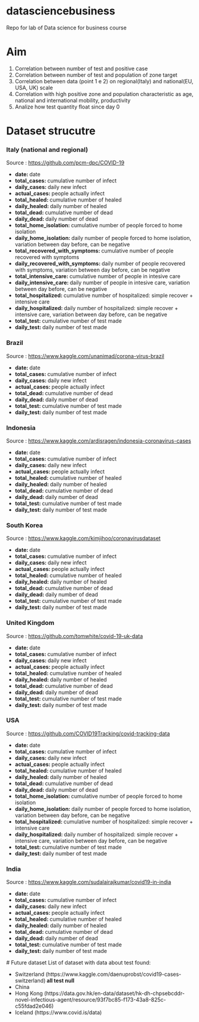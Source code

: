# datasciencebusiness
Repo for lab of Data science for business course

# Aim
<ol>
  <li>Correlation between number of test and positive case</li>
  <li>Correlation between number of test and population of zone target</li>
  <li>Correlation between data (point 1 e 2) on regional(Italy) and national(EU, USA, UK) scale </li>
  <li>Correlation with high positive zone and population characteristic as age, national and international mobility, productivity</li>
  <li>Analize how test quantity float since day 0</li>
</ol>  

# Dataset strucutre

### Italy (national and regional)

Source : https://github.com/pcm-dpc/COVID-19 <br/>
<ul>
<li><b>date: </b>date<br></li>
<li><b>total_cases: </b>cumulative number of infect<br></li>
<li><b>daily_cases: </b>daily new infect<br></li>
<li><b>actual_cases: </b>people actually infect<br></li>
<li><b>total_healed: </b>cumulative number of healed<br></li>
<li><b>daily_healed: </b>daily number of healed<br></li>
<li><b>total_dead: </b>cumulative number of dead<br></li>
<li><b>daily_dead: </b>daily number of dead<br></li>
<li><b>total_home_isolation: </b>cumulative number of people forced to home isolation<br></li>
<li><b>daily_home_isolation: </b>daily number of people forced to home isolation, variation between day before, can be negative<br></li>
<li><b>total_recovered_with_symptoms: </b>cumulative number of people recovered with symptoms<br></li>
<li><b>daily_recovered_with_symptoms: </b>daily number of people recovered with symptoms, variation between day before, can be negative<br></li>
<li><b>total_intensive_care: </b>cumulative number of people in intesive care<br></li>
<li><b>daily_intensive_care: </b>daily number of people in intesive care, variation between day before, can be negative<br></li>
<li><b>total_hospitalized: </b>cumulative number of hospitalized: simple recover + intensive care<br></li>
<li><b>daily_hospitalized: </b>daily number of hospitalized: simple recover + intensive care, variation between day before, can be negative<br></li>
<li><b>total_test: </b>cumulative number of test made<br></li>
<li><b>daily_test: </b>daily number of test made<br></li>
</ul>

### Brazil

Source : https://www.kaggle.com/unanimad/corona-virus-brazil <br/>
<ul>
<li><b>date: </b>date<br></li>
<li><b>total_cases: </b>cumulative number of infect<br></li>
<li><b>daily_cases: </b>daily new infect<br></li>
<li><b>actual_cases: </b>people actually infect<br></li>
<li><b>total_dead: </b>cumulative number of dead<br></li>
<li><b>daily_dead: </b>daily number of dead<br></li>
<li><b>total_test: </b>cumulative number of test made<br></li>
<li><b>daily_test: </b>daily number of test made<br></li>
</ul>

### Indonesia

Source : https://www.kaggle.com/ardisragen/indonesia-coronavirus-cases <br/>
<ul>
<li><b>date: </b>date<br></li>
<li><b>total_cases: </b>cumulative number of infect<br></li>
<li><b>daily_cases: </b>daily new infect<br></li>
<li><b>actual_cases: </b>people actually infect<br></li>
<li><b>total_healed: </b>cumulative number of healed<br></li>
<li><b>daily_healed: </b>daily number of healed<br></li>
<li><b>total_dead: </b>cumulative number of dead<br></li>
<li><b>daily_dead: </b>daily number of dead<br></li>
<li><b>total_test: </b>cumulative number of test made<br></li>
<li><b>daily_test: </b>daily number of test made<br></li>
</ul>

### South Korea

Source : https://www.kaggle.com/kimjihoo/coronavirusdataset <br/>
<ul>
<li><b>date: </b>date<br></li>
<li><b>total_cases: </b>cumulative number of infect<br></li>
<li><b>daily_cases: </b>daily new infect<br></li>
<li><b>actual_cases: </b>people actually infect<br></li>
<li><b>total_healed: </b>cumulative number of healed<br></li>
<li><b>daily_healed: </b>daily number of healed<br></li>
<li><b>total_dead: </b>cumulative number of dead<br></li>
<li><b>daily_dead: </b>daily number of dead<br></li>
<li><b>total_test: </b>cumulative number of test made<br></li>
<li><b>daily_test: </b>daily number of test made<br></li>
</ul>

### United Kingdom

Source : https://github.com/tomwhite/covid-19-uk-data <br/>
<ul>
<li><b>date: </b>date<br></li>
<li><b>total_cases: </b>cumulative number of infect<br></li>
<li><b>daily_cases: </b>daily new infect<br></li>
<li><b>actual_cases: </b>people actually infect<br></li>
<li><b>total_healed: </b>cumulative number of healed<br></li>
<li><b>daily_healed: </b>daily number of healed<br></li>
<li><b>total_dead: </b>cumulative number of dead<br></li>
<li><b>daily_dead: </b>daily number of dead<br></li>
<li><b>total_test: </b>cumulative number of test made<br></li>
<li><b>daily_test: </b>daily number of test made<br></li>
</ul>

### USA

Source : https://github.com/COVID19Tracking/covid-tracking-data <br/>
<ul>
<li><b>date: </b>date<br></li>
<li><b>total_cases: </b>cumulative number of infect<br></li>
<li><b>daily_cases: </b>daily new infect<br></li>
<li><b>actual_cases: </b>people actually infect<br></li>
<li><b>total_healed: </b>cumulative number of healed<br></li>
<li><b>daily_healed: </b>daily number of healed<br></li>
<li><b>total_dead: </b>cumulative number of dead<br></li>
<li><b>daily_dead: </b>daily number of dead<br></li>
<li><b>total_home_isolation: </b>cumulative number of people forced to home isolation<br></li>
<li><b>daily_home_isolation: </b>daily number of people forced to home isolation, variation between day before, can be negative<br></li>
<li><b>total_hospitalized: </b>cumulative number of hospitalized: simple recover + intensive care<br></li>
<li><b>daily_hospitalized: </b>daily number of hospitalized: simple recover + intensive care, variation between day before, can be negative<br></li>
<li><b>total_test: </b>cumulative number of test made<br></li>
<li><b>daily_test: </b>daily number of test made<br></li>
</ul>

### India

Source : https://www.kaggle.com/sudalairajkumar/covid19-in-india <br/>
<ul>
<li><b>date: </b>date<br></li>
<li><b>total_cases: </b>cumulative number of infect<br></li>
<li><b>daily_cases: </b>daily new infect<br></li>
<li><b>actual_cases: </b>people actually infect<br></li>
<li><b>total_healed: </b>cumulative number of healed<br></li>
<li><b>daily_healed: </b>daily number of healed<br></li>
<li><b>total_dead: </b>cumulative number of dead<br></li>
<li><b>daily_dead: </b>daily number of dead<br></li>
<li><b>total_test: </b>cumulative number of test made<br></li>
<li><b>daily_test: </b>daily number of test made<br></li>
</ul>
# Future dataset 
List of dataset with data about test found:<br/>

<ul>
  <li>Switzerland (https://www.kaggle.com/daenuprobst/covid19-cases-switzerland)<strong> all test null </strong></li>
  <li>China</li>
  <li> Hong Kong (https://data.gov.hk/en-data/dataset/hk-dh-chpsebcddr-novel-infectious-agent/resource/93f7bc85-f173-43a8-825c-c55fdad2e046) </li>
  <li> Iceland (https://www.covid.is/data)</li>
</ul>  
